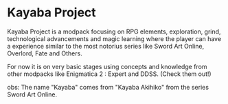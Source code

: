 # Kayaba Project

Kayaba Project is a modpack focusing on RPG elements, exploration, grind, technological advancements and magic learning where the player can have a experience similar to the most notorius series like Sword Art Online, Overlord, Fate and Others.

For now it is on very basic stages using concepts and knowledge from other modpacks like Enigmatica 2 : Expert and DDSS. (Check them out!)

obs: The name "Kayaba" comes from "Kayaba Akihiko" from the series Sword Art Online.
